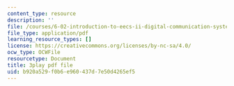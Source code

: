 ```yaml
---
content_type: resource
description: ''
file: /courses/6-02-introduction-to-eecs-ii-digital-communication-systems-fall-2012/b920a529f0b6e960437d7e50d4265ef5_jQM_gpIXBFs.pdf
file_type: application/pdf
learning_resource_types: []
license: https://creativecommons.org/licenses/by-nc-sa/4.0/
ocw_type: OCWFile
resourcetype: Document
title: 3play pdf file
uid: b920a529-f0b6-e960-437d-7e50d4265ef5
---
```

